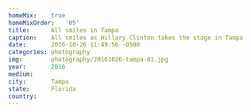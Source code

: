 ```yaml
---
homeMix:	true
homeMixOrder:	'05'
title:  	All smiles in Tampa
caption:	All smiles as Hillary Clinton takes the stage in Tampa
date:   	2016-10-26 11:49:56 -0500
categories: photography
img:		photography/20161026-tampa-01.jpg
year:		2016
medium:
city:		Tampa
state:		Florida
country:
---
```

